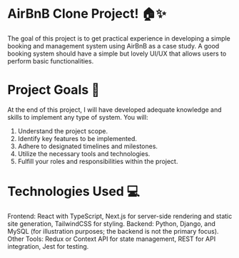 # AirBnB Clone Project! 🏠✨
The goal of this project is to get practical experience in developing a simple booking and management system using AirBnB as a case study. 
A good booking system should have a simple but lovely UI/UX that allows users to perform basic functionalities.

# Project Goals 🎯
At the end of this project, I will have developed adequate knowledge and skills to implement any type of system. You will:

1. Understand the project scope.
2. Identify key features to be implemented.
3. Adhere to designated timelines and milestones.
4. Utilize the necessary tools and technologies.
5. Fulfill your roles and responsibilities within the project.

# Technologies Used 💻

Frontend: React with TypeScript, Next.js for server-side rendering and static site generation, TailwindCSS for styling.
Backend: Python, Django, and MySQL (for illustration purposes; the backend is not the primary focus).
Other Tools: Redux or Context API for state management, REST for API integration, Jest for testing.